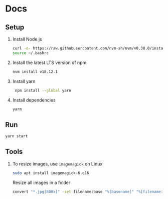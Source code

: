 # Docs

## Setup

1. Install Node.js

    ```bash
    curl -o- https://raw.githubusercontent.com/nvm-sh/nvm/v0.38.0/install.sh | bash
    source ~/.bashrc
    ```

2. Install the latest LTS version of npm
    
    ```bash
    nvm install v18.12.1
    ```
    
3. Install yarn
   ```bash
    npm install --global yarn
    ```
    
4. Install dependencies
    
    ```bash
    yarm
    ```

## Run

```bash
yarn start
```

## Tools

1. To resize images, use `imagemagick` on Linux
    
    ```bash
    sudo apt install imagemagick-6.q16
    ```

    Resize all images in a folder

    ```bash
    convert "*.jpg[800x]" -set filename:base "%[basename]" "%[filename:base].jpg"
    ```

